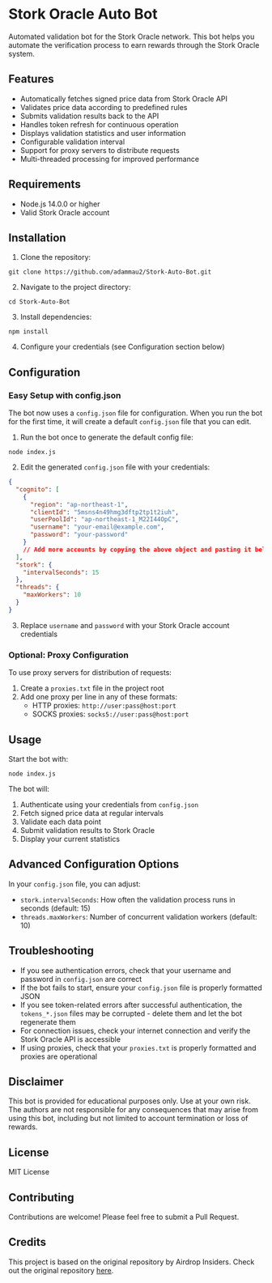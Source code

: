# Stork Oracle Auto Bot

Automated validation bot for the Stork Oracle network. This bot helps you automate the verification process to earn rewards through the Stork Oracle system.

## Features

- Automatically fetches signed price data from Stork Oracle API
- Validates price data according to predefined rules
- Submits validation results back to the API
- Handles token refresh for continuous operation
- Displays validation statistics and user information
- Configurable validation interval
- Support for proxy servers to distribute requests
- Multi-threaded processing for improved performance

## Requirements

- Node.js 14.0.0 or higher
- Valid Stork Oracle account

## Installation

1. Clone the repository:
```
git clone https://github.com/adammau2/Stork-Auto-Bot.git
```

2. Navigate to the project directory:
```
cd Stork-Auto-Bot
```

3. Install dependencies:
```
npm install
```

4. Configure your credentials (see Configuration section below)

## Configuration

### Easy Setup with config.json

The bot now uses a `config.json` file for configuration. When you run the bot for the first time, it will create a default `config.json` file that you can edit.

1. Run the bot once to generate the default config file:
```
node index.js
```

2. Edit the generated `config.json` file with your credentials:
```json
{
  "cognito": [
    {
      "region": "ap-northeast-1",
      "clientId": "5msns4n49hmg3dftp2tp1t2iuh",
      "userPoolId": "ap-northeast-1_M22I44OpC",
      "username": "your-email@example.com",
      "password": "your-password"
    }
    // Add more accounts by copying the above object and pasting it below, then filling in the details
  ],
  "stork": {
    "intervalSeconds": 15
  },
  "threads": {
    "maxWorkers": 10
  }
}
```

3. Replace `username` and `password` with your Stork Oracle account credentials

### Optional: Proxy Configuration

To use proxy servers for distribution of requests:

1. Create a `proxies.txt` file in the project root
2. Add one proxy per line in any of these formats:
   - HTTP proxies: `http://user:pass@host:port`
   - SOCKS proxies: `socks5://user:pass@host:port`

## Usage

Start the bot with:
```
node index.js
```

The bot will:
1. Authenticate using your credentials from `config.json`
2. Fetch signed price data at regular intervals
3. Validate each data point
4. Submit validation results to Stork Oracle
5. Display your current statistics

## Advanced Configuration Options

In your `config.json` file, you can adjust:

- `stork.intervalSeconds`: How often the validation process runs in seconds (default: 15)
- `threads.maxWorkers`: Number of concurrent validation workers (default: 10)

## Troubleshooting

- If you see authentication errors, check that your username and password in `config.json` are correct
- If the bot fails to start, ensure your `config.json` file is properly formatted JSON
- If you see token-related errors after successful authentication, the `tokens_*.json` files may be corrupted - delete them and let the bot regenerate them
- For connection issues, check your internet connection and verify the Stork Oracle API is accessible
- If using proxies, check that your `proxies.txt` is properly formatted and proxies are operational

## Disclaimer

This bot is provided for educational purposes only. Use at your own risk. The authors are not responsible for any consequences that may arise from using this bot, including but not limited to account termination or loss of rewards.

## License

MIT License

## Contributing

Contributions are welcome! Please feel free to submit a Pull Request.

## Credits

This project is based on the original repository by Airdrop Insiders. Check out the original repository [here](https://github.com/airdropinsiders/Stork-Auto-Bot).
